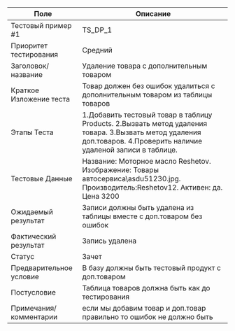 Поле | Описание 
---|---
Тестовый пример #1 | TS_DP_1 
Приоритет тестирования | Средний
Заголовок/название | Удаление товара с дополнительным товаром
Краткое Изложение теста | Товар должен без ошибок удалиться с дополнительным товаром из таблицы товаров
Этапы Теста | 1.Добавить тестовый товар в таблицу Products. 2.Вызвать метод удаления товара. 3.Вызвать метод удаления доп.товаров. 4.Проверить наличие удаленой записи в таблице.
Тестовые Данные | Название: Моторное масло Reshetov. Изображение: Товары автосервиса\asdu51230.jpg. Производитель:Reshetov12. Активен: да. Цена 3200
Ожидаемый результат | Записи должны быть удалена из таблицы вместе с доп.товаром без ошибок
Фактический результат | Запись удалена
Статус | Зачет
Предварительное условие | В базу должны быть тестовый продукт с доп.товаром
Постусловие | Таблица товаров должна быть как до тестирования 
Примечания/комментарии  | если мы добавим товар и доп.товар правильно то ошибок не должно быть
